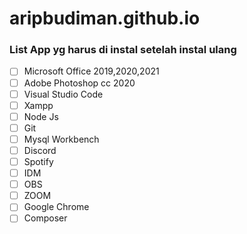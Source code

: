 # aripbudiman.github.io
### List App yg harus di instal setelah instal ulang
- [ ] Microsoft Office 2019,2020,2021
- [ ] Adobe Photoshop cc 2020
- [ ] Visual Studio Code
- [ ] Xampp
- [ ] Node Js
- [ ] Git
- [ ] Mysql Workbench
- [ ] Discord
- [ ] Spotify
- [ ] IDM
- [ ] OBS
- [ ] ZOOM
- [ ] Google Chrome
- [ ] Composer